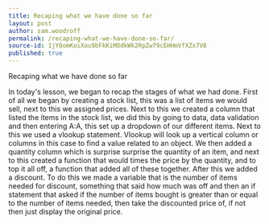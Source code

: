 ```yaml
---
title: Recaping what we have done so far
layout: post
author: sam.woodroff
permalink: /recaping-what-we-have-done-so-far/
source-id: 1jYOomKoiXau9bFkKiMOdkWk2RpZw79cEHHmVfXZx7V8
published: true
---
```

Recaping what we have done so far

In today's lesson, we began to recap the stages of what we had done. First of all we began by creating a stock list, this was a list of items we would sell, next to this we assigned prices. Next to this we created a column that listed the items in the stock list, we did this by going to data, data validation and then entering A:A, this set up a dropdown of our different items. Next to this we used a vlookup statement. Vlookup will look up a vertical column or columns in this case to find a value related to an object. We then added a quantity column which is surprise surprise the quantity of an item, and next to this created a function that would times the price by the quantity, and to top it all off, a function that added all of these together. After this we added a discount. To do this we made a variable that is the number of items needed for discount, something that said how much was off and then an if statement that asked if the number of items bought is greater than or equal to the number of items needed, then take the discounted price of, if not then just display the original price.


